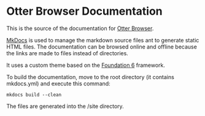 # Otter Browser Documentation

This is the source of the documentation for [Otter Browser](http://otter-browser.org).

[MkDocs](http://mkdocs.org) is used to manage the markdown source files ant to generate static HTML files. The documentation can be browsed online and offline because the links are made to files instead of directories.

It uses a custom theme based on the [Foundation 6](http://foundation.zurb.com/) framework.

To build the documentation, move to the root directory (it contains mkdocs.yml) and execute this command:

    mkdocs build --clean

The files are generated into the /site directory.
